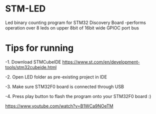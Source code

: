 # STM-LED
 Led binary counting program for STM32 Discovery Board
  -performs operation over 8 leds on upper 8bit of 16bit wide GPIOC port bus
  
# **Tips for running**

 -1. Download STMCubeIDE https://www.st.com/en/development-tools/stm32cubeide.html
 
 -2. Open LED folder as pre-existing project in IDE
 
 -3. Make sure STM32F0 board is connected through USB
 
 -4. Press play button to flash the program onto your STM32F0 board :)
 
 https://www.youtube.com/watch?v=B1WCa9NOeTM
